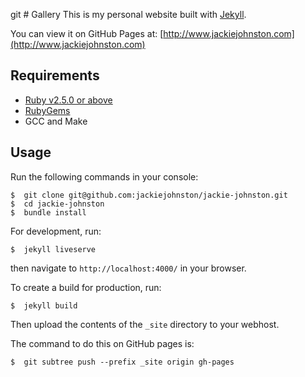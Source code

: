 git # Gallery
This is my personal website built with [Jekyll](https://jekyllrb.com/).

You can view it on GitHub Pages at: [http://www.jackiejohnston.com](http://www.jackiejohnston.com)

## Requirements

 - [Ruby v2.5.0 or above](https://www.ruby-lang.org/en/downloads/)
 - [RubyGems](https://rubygems.org/pages/download)
 - GCC and Make

## Usage

Run the following commands in your console:
```
$  git clone git@github.com:jackiejohnston/jackie-johnston.git
$  cd jackie-johnston
$  bundle install
```

For development, run:
```
$  jekyll liveserve
```

then navigate to `http://localhost:4000/` in your browser.

To create a build for production, run:
```
$  jekyll build
```
Then upload the contents of the `_site` directory to your webhost.

The command to do this on GitHub pages is:
```
$  git subtree push --prefix _site origin gh-pages
```